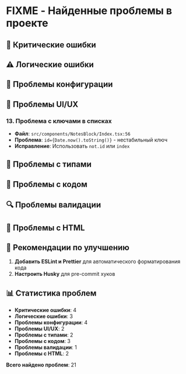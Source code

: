 # FIXME - Найденные проблемы в проекте

## 🚨 Критические ошибки

## ⚠️ Логические ошибки

## 🔧 Проблемы конфигурации

## 🎨 Проблемы UI/UX

### 13. Проблема с ключами в списках

- **Файл**: `src/components/NotesBlock/Index.tsx:56`
- **Проблема**: `id={Date.now().toString()}` - нестабильный ключ
- **Исправление**: Использовать `not.id` или `index`

## 📝 Проблемы с типами

## 🧹 Проблемы с кодом

## 🔍 Проблемы валидации

## 📱 Проблемы с HTML

## 🚀 Рекомендации по улучшению

1. **Добавить ESLint и Prettier** для автоматического форматирования кода
2. **Настроить Husky** для pre-commit хуков

## 📊 Статистика проблем

- **Критические ошибки**: 4
- **Логические ошибки**: 3
- **Проблемы конфигурации**: 4
- **Проблемы UI/UX**: 2
- **Проблемы с типами**: 2
- **Проблемы с кодом**: 3
- **Проблемы валидации**: 1
- **Проблемы с HTML**: 2

**Всего найдено проблем**: 21
